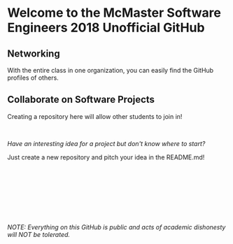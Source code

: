 # Welcome to the McMaster Software Engineers 2018 Unofficial GitHub

## Networking
With the entire class in one organization, you can easily find the GitHub profiles of others.  

## Collaborate on Software Projects
Creating a repository here will allow other students to join in!

&nbsp;


*Have an interesting idea for a project but don't know where to start?*  

Just create a new repository and pitch your idea in the README.md!

&nbsp;

&nbsp;

&nbsp;

&nbsp;
 
 
 
###### NOTE: Everything on this GitHub is public and acts of academic dishonesty will NOT be tolerated.
